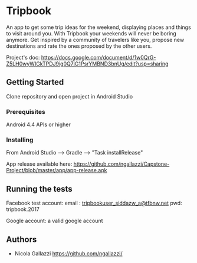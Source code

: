 # Tripbook

An app to get some trip ideas for the weekend, displaying places and things to visit around you. With Tripbook your weekends will never be boring anymore. Get inspired by a community of travelers like you, propose new destinations and rate the ones proposed by the other users.

Project's doc: https://docs.google.com/document/d/1w0QrG-Z5LH0wyWIGkTPDJ9ig0Q7iG1PsrYMBND3bnUg/edit?usp=sharing

## Getting Started

Clone repository and open project in Android Studio

### Prerequisites

Android 4.4 APIs or higher

### Installing

From Android Studio --> Gradle --> "Task installRelease"

App release available here: https://github.com/ngallazzi/Capstone-Project/blob/master/app/app-release.apk

## Running the tests

Facebook test account:
email : tripbookuser_siddazw_a@tfbnw.net
pwd: tripbook.2017

Google account: a valid google account

## Authors

* Nicola Gallazzi https://github.com/ngallazzi/
